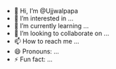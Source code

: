 - 👋 Hi, I’m @Ujjwalpapa
- 👀 I’m interested in ...
- 🌱 I’m currently learning ...
- 💞️ I’m looking to collaborate on ...
- 📫 How to reach me ...
- 😄 Pronouns: ...
- ⚡ Fun fact: ...

<!---
Ujjwalpapa/Ujjwalpapa is a ✨ special ✨ repository because its `README.md` (this file) appears on your GitHub profile.
You can click the Preview link to take a look at your changes.
--->
